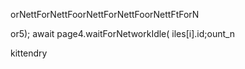 orNettForNettFoorNettForNettFoorNettFtForN

or5);
                        await page4.waitForNetworkIdle(
iles[i].id;ount_n

kittendry

